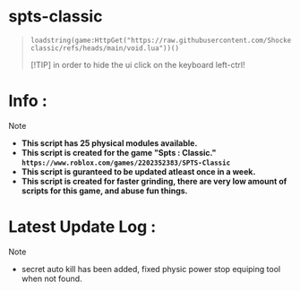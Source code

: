 # spts-classic
> ```
> loadstring(game:HttpGet("https://raw.githubusercontent.com/ShockerLL22/spts-classic/refs/heads/main/void.lua"))()
> ```
> [!TIP]
> in order to hide the ui click on the keyboard left-ctrl!
# Info : 
> [!NOTE] 
> - **This script has 25 physical modules available.**
> - **This script is created for the game "Spts : Classic." ```https://www.roblox.com/games/2202352383/SPTS-Classic```**
> - **This script is guranteed to be updated atleast once in a week.**
> - **This script is created for faster grinding, there are very low amount of scripts for this game, and abuse fun things.**
# Latest Update Log : 
> [!NOTE]  
> - secret auto kill has been added, fixed physic power stop equiping tool when not found.
